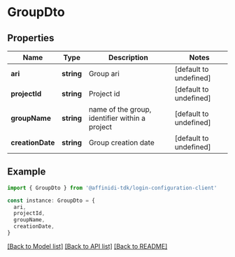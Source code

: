 # GroupDto

## Properties

| Name             | Type       | Description                                    | Notes                  |
| ---------------- | ---------- | ---------------------------------------------- | ---------------------- |
| **ari**          | **string** | Group ari                                      | [default to undefined] |
| **projectId**    | **string** | Project id                                     | [default to undefined] |
| **groupName**    | **string** | name of the group, identifier within a project | [default to undefined] |
| **creationDate** | **string** | Group creation date                            | [default to undefined] |

## Example

```typescript
import { GroupDto } from '@affinidi-tdk/login-configuration-client'

const instance: GroupDto = {
  ari,
  projectId,
  groupName,
  creationDate,
}
```

[[Back to Model list]](../README.md#documentation-for-models) [[Back to API list]](../README.md#documentation-for-api-endpoints) [[Back to README]](../README.md)
